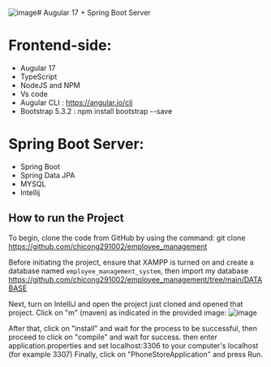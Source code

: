 ![image](https://github.com/chicong291002/employee_management/assets/87140308/45f1e837-5eda-404f-a123-dbbf77d510fb)# Augular 17 + Spring Boot Server
# Frontend-side:
+ Augular 17
+ TypeScript
+ NodeJS and NPM
+ Vs code
+ Augular CLI : https://angular.io/cli
+ Bootstrap 5.3.2 : npm install bootstrap --save
# Spring Boot Server:
+ Spring Boot
+ Spring Data JPA
+ MYSQL
+ Intellij

## How to run the Project
To begin, clone the code from GitHub by using the command: 
git clone https://github.com/chicong291002/employee_management

Before initiating the project, ensure that XAMPP is turned on and create a database named `employee_management_system`, then import my database https://github.com/chicong291002/employee_management/tree/main/DATABASE

Next, turn on IntelliJ and open the project just cloned and opened that project. Click on "m" (maven) as indicated in the provided image:
![image](https://github.com/chicong291002/employee_management/assets/87140308/864e462c-616a-4d6a-b1a1-fa9928f60fed)


After that, click on "install" and wait for the process to be successful, then proceed to click on "compile" and wait for success.
then enter application.properties and set localhost:3306 to your computer's localhost (for example 3307)
Finally, click on "PhoneStoreApplication" and press Run.
